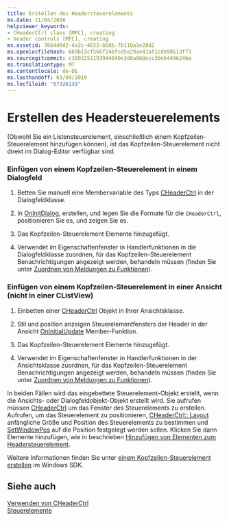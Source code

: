 ```yaml
---
title: Erstellen des Headersteuerelements
ms.date: 11/04/2016
helpviewer_keywords:
- CHeaderCtrl class [MFC], creating
- header controls [MFC], creating
ms.assetid: 7864d9d2-4a2c-4622-b58b-7b110a1e28d2
ms.openlocfilehash: 669b13cf566f24bfcd5a29ae41af1cdb90513f73
ms.sourcegitcommit: c3093251193944840e3d0a068ecc30e6449624ba
ms.translationtype: MT
ms.contentlocale: de-DE
ms.lasthandoff: 03/04/2019
ms.locfileid: "57326139"
---
```

# <a name="creating-the-header-control"></a>Erstellen des Headersteuerelements

(Obwohl Sie ein Listensteuerelement, einschließlich einem Kopfzeilen-Steuerelement hinzufügen können), ist das Kopfzeilen-Steuerelement nicht direkt im Dialog-Editor verfügbar sind.

### <a name="to-put-a-header-control-in-a-dialog-box"></a>Einfügen von einem Kopfzeilen-Steuerelement in einem Dialogfeld

1. Betten Sie manuell eine Membervariable des Typs [CHeaderCtrl](../mfc/reference/cheaderctrl-class.md) in der Dialogfeldklasse.

1. In [OnInitDialog](../mfc/reference/cdialog-class.md#oninitdialog), erstellen, und legen Sie die Formate für die `CHeaderCtrl`, positionieren Sie es, und zeigen Sie es.

1. Das Kopfzeilen-Steuerelement Elemente hinzugefügt.

1. Verwendet im Eigenschaftenfenster in Handlerfunktionen in die Dialogfeldklasse zuordnen, für das Kopfzeilen-Steuerelement Benachrichtigungen angezeigt werden, behandeln müssen (finden Sie unter [Zuordnen von Meldungen zu Funktionen](../mfc/reference/mapping-messages-to-functions.md)).

### <a name="to-put-a-header-control-in-a-view-not-a-clistview"></a>Einfügen von einem Kopfzeilen-Steuerelement in einer Ansicht (nicht in einer CListView)

1. Einbetten einer [CHeaderCtrl](../mfc/reference/cheaderctrl-class.md) Objekt in Ihrer Ansichtsklasse.

1. Stil und position anzeigen Steuerelementfensters der Header in der Ansicht [OnInitialUpdate](../mfc/reference/cview-class.md#oninitialupdate) Member-Funktion.

1. Das Kopfzeilen-Steuerelement Elemente hinzugefügt.

1. Verwendet im Eigenschaftenfenster in Handlerfunktionen in der Ansichtsklasse zuordnen, für das Kopfzeilen-Steuerelement Benachrichtigungen angezeigt werden, behandeln müssen (finden Sie unter [Zuordnen von Meldungen zu Funktionen](../mfc/reference/mapping-messages-to-functions.md)).

In beiden Fällen wird das eingebettete Steuerelement-Objekt erstellt, wenn die Ansichts- oder Dialogfeldobjekt-Objekt erstellt wird. Sie aufrufen müssen [CHeaderCtrl](../mfc/reference/cheaderctrl-class.md#create) um das Fenster des Steuerelements zu erstellen. Aufrufen, um das Steuerelement zu positionieren, [CHeaderCtrl:: Layout](../mfc/reference/cheaderctrl-class.md#layout) anfängliche Größe und Position des Steuerelements zu bestimmen und [SetWindowPos](../mfc/reference/cwnd-class.md#setwindowpos) auf die Position festgelegt werden sollen. Klicken Sie dann Elemente hinzufügen, wie in beschrieben [Hinzufügen von Elementen zum Headersteuerelement](../mfc/adding-items-to-the-header-control.md).

Weitere Informationen finden Sie unter [einem Kopfzeilen-Steuerelement erstellen](/windows/desktop/Controls/header-controls) im Windows SDK.

## <a name="see-also"></a>Siehe auch

[Verwenden von CHeaderCtrl](../mfc/using-cheaderctrl.md)<br/>
[Steuerelemente](../mfc/controls-mfc.md)
